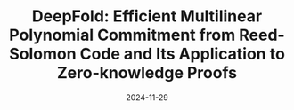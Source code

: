 ---
title: "DeepFold: Efficient Multilinear Polynomial Commitment from Reed-Solomon
Code and Its Application to Zero-knowledge Proofs"
link: "https://eprint.iacr.org/2024/1595"
collection: publications
# permalink: /publication/2009-10-01-paper-title-number-1
excerpt: "Under submission. Yanpei Guo, _Xuanming Liu_, Kexi Huang, Wenjie Qu, Tianyang Tao and Jiaheng Zhang. Second author."
date: 2024-11-29
# venue: 'ARXIV'
# paperurl: 'https://academicpages.github.io/files/paper1.pdf'
# citation: 'Your Name, You. (2009). &quot;Paper Title Number 1.&quot; <i>Journal 1</i>. 1(1).'
---